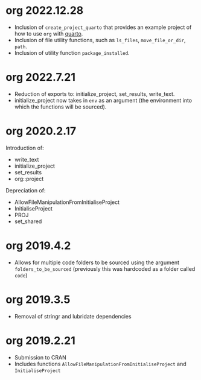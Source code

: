 # org 2022.12.28

- Inclusion of `create_project_quarto` that provides an example project of how to use `org` with [quarto](https://www.quarto.org).
- Inclusion of file utility functions, such as `ls_files`, `move_file_or_dir`, `path`.
- Inclusion of utility function `package_installed`.

# org 2022.7.21

- Reduction of exports to: initialize_project, set_results, write_text.
- initialize_project now takes in `env` as an argument (the environment into which the functions will be sourced).

# org 2020.2.17

Introduction of:
- write_text
- initialize_project
- set_results
- org::project

Depreciation of:
- AllowFileManipulationFromInitialiseProject
- InitialiseProject
- PROJ
- set_shared

# org 2019.4.2

- Allows for multiple code folders to be sourced using the argument `folders_to_be_sourced` (previously this was hardcoded as a folder called `code`)

# org 2019.3.5

- Removal of stringr and lubridate dependencies

# org 2019.2.21

- Submission to CRAN
- Includes functions `AllowFileManipulationFromInitialiseProject` and `InitialiseProject`

